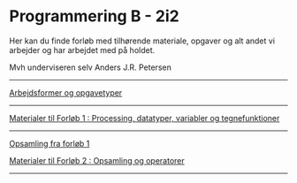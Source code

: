 # Programmering B - 2i2

Her kan du finde forløb med tilhørende materiale, opgaver og alt andet vi arbejder og har arbejdet med på holdet.

Mvh underviseren selv Anders J.R. Petersen

---

[Arbejdsformer og opgavetyper](arbejdsformer/arbejdsformer.md)

---

[Materialer til Forløb 1 : Processing, datatyper, variabler og tegnefunktioner](forlob1_intro/forlob1.md)

---

[Opsamling fra forløb 1](forlob1_intro/forlob1_opsamling.md)

[Materialer til Forløb 2 : Opsamling og operatorer](forlob2_operatorer_og_arbejdsmetode/forlob2_operatorer_og_arbejdsmetode.md)

---
